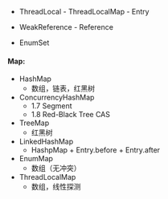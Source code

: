 - ThreadLocal - ThreadLocalMap - Entry
- WeakReference - Reference

- EnumSet

#### Map:

- HashMap
  - 数组，链表，红黑树
- ConcurrencyHashMap
  - 1.7 Segment
  - 1.8 Red-Black Tree CAS
- TreeMap
  - 红黑树
- LinkedHashMap
  - HashpMap + Entry.before + Entry.after
- EnumMap
  - 数组（无冲突）
- ThreadLocalMap
  - 数组，线性探测